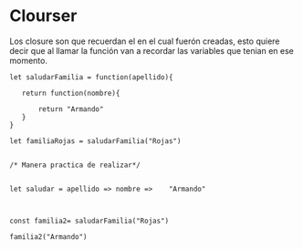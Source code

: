 # Clourser 

Los closure son que recuerdan el  en el cual fuerón creadas, esto quiere decir que al llamar la función van a recordar las variables que tenian en ese momento.

```
let saludarFamilia = function(apellido){

   return function(nombre){

       return "Armando"
   }
}

let familiaRojas = saludarFamilia("Rojas")


/* Manera practica de realizar*/


let saludar = apellido => nombre =>    "Armando"
   


const familia2= saludarFamilia("Rojas")

familia2("Armando")
```